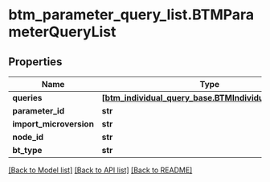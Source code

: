 # btm_parameter_query_list.BTMParameterQueryList

## Properties
Name | Type | Description | Notes
------------ | ------------- | ------------- | -------------
**queries** | [**[btm_individual_query_base.BTMIndividualQueryBase]**](BTMIndividualQueryBase.md) |  | [optional] 
**parameter_id** | **str** |  | [optional] 
**import_microversion** | **str** |  | [optional] 
**node_id** | **str** |  | [optional] 
**bt_type** | **str** |  | [optional] 

[[Back to Model list]](../README.md#documentation-for-models) [[Back to API list]](../README.md#documentation-for-api-endpoints) [[Back to README]](../README.md)


